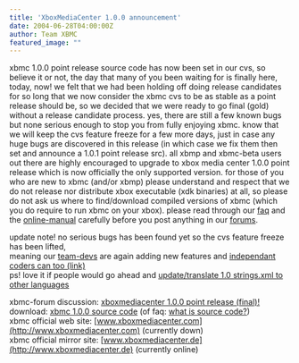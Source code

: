 ```yaml
---
title: 'XboxMediaCenter 1.0.0 announcement'
date: 2004-06-28T04:00:00Z
author: Team XBMC
featured_image: ""
---
```

xbmc 1.0.0 point release source code has now been set in our cvs, so believe it or not, the day that many of you been waiting for is finally here, today, now! we felt that we had been holding off doing release candidates for so long that we now consider the xbmc cvs to be as stable as a point release should be, so we decided that we were ready to go final (gold) without a release candidate process. yes, there are still a few known bugs but none serious enough to stop you from fully enjoying xbmc. know that we will keep the cvs feature freeze for a few more days, just in case any huge bugs are discovered in this release (in which case we fix them then set and announce a 1.0.1 point release src). all xbmp and xbmc-beta users out there are highly encouraged to upgrade to xbox media center 1.0.0 point release which is now officially the only supported version. for those of you who are new to xbmc (and/or xbmp) please understand and respect that we do not release nor distribute xbox executable (xdk binaries) at all, so please do not ask us where to find/download compiled versions of xbmc (which you do require to run xbmc on your xbox). please read through our [faq](http://www.xboxmediacenter.de/info_faq.htm) and the [online-manual](http://manual.xboxmediacenter.de) carefully before you post anything in our [forums](http://www.xboxmediaplayer.de/cgi-bin/forums/ikonboard.pl).

 update note! no serious bugs has been found yet so the cvs feature freeze has been lifted,  
 meaning our [team-devs](http://www.xboxmediacenter.de/more_team.htm) are again adding new features and [independant coders can too (link)](http://www.xboxmediacenter.de/info_faq.htm#31)  
 ps! love it if people would go ahead and [update/translate 1.0 strings.xml to other languages](http://www.xboxmediacenter.com/info_faq.htm#translations)

 xbmc-forum discussion: [xboxmediacenter 1.0.0 point release (final)!](http://www.xboxmediaplayer.de/cgi-bin/forums/ikonboard.pl?act=st;f=1;t=4891)  
 download: [xbmc 1.0.0 source code](http://prdownloads.sourceforge.net/xbmc/xbmc-1.0.0.rar) (of faq: [what is source code?](http://www.xboxmediacenter.de/docs/what_is_source_code.txt))  
 xbmc official web site: [www.xboxmediacenter.com](http://www.xboxmediacenter.com) (currently down)  
 xbmc official mirror site: [www.xboxmediacenter.de](http://www.xboxmediacenter.de) (currently online)

 